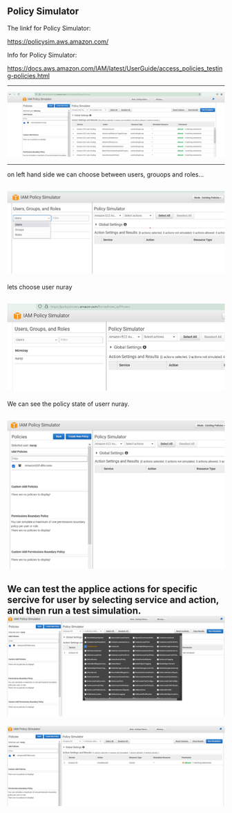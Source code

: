 ## Policy Simulator

The linkf for Policy Simulator:  

https://policysim.aws.amazon.com/  

Info for Policy Simulator:  

https://docs.aws.amazon.com/IAM/latest/UserGuide/access_policies_testing-policies.html  

--- 
![IAM1](images/IAM1.png)

---
on left hand  side we can choose between users, grouops and roles...  

![IAM2](images/IAM2.png)
---
lets choose user nuray

![IAM3](images/IAM3.png)
----
We can see the policy state of userr nuray. 

![IAM4](images/IAM4.png)
---
We can test the applice actions for specific sercive for user by selecting service and action, and then run a test simulation.   
![IAM5](images/IAM5.png)  
---
![IAM6](images/IAM6.png)  
